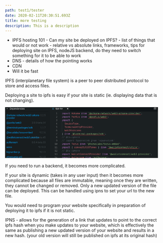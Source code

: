 ```yaml
---
path: test1/tester
date: 2020-02-11T20:30:51.693Z
title: more testing
description: This is a description
---
```


- IPFS hosting 101 - Can my site be deployed on IPFS? - list of things that would or not work - relative vs absolute links, frameworks, tips for deploying site on IPFS, nodeJS backend, do they need to switch something for it to be able to work
- DNS - details of how the pointing works
- CDN
- Will it be fast

IPFS (interplanetary file system) is a peer to peer distributed protocol to store and access files.

Deploying a site to ipfs is easy if your site is static (ie. displaying data that is not changing).

![](../assets/codesandboxBug2.png)

If you need to run a backend, it becomes more complicated.

If your site is dynamic (takes in any user input) then it becomes more complicated because all files are immutable, meaning once they are written, they cannot be changed or removed. Only a new updated version of the file can be deployed. This can be handled using ipns to set your url to the new file.

You would need to program your website specifically in preparation of deploying it to ipfs if it is not static.

IPNS - allows for the generation of a link that updates to point to the correct ipfs hash when you make updates to your website, which is effectively the same as publishing a new updated version of your website and results in a new hash. (your old version will still be published on ipfs at its original hash)
